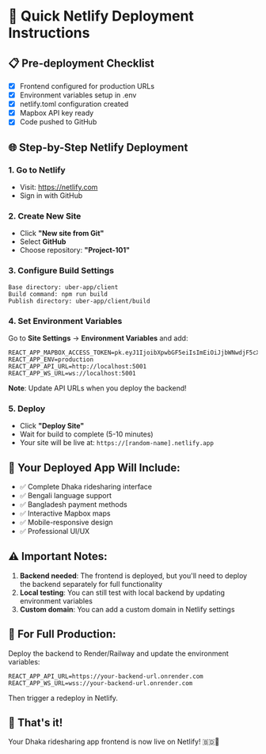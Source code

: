 # 🚀 Quick Netlify Deployment Instructions

## 📋 Pre-deployment Checklist
- [x] Frontend configured for production URLs
- [x] Environment variables setup in .env
- [x] netlify.toml configuration created
- [x] Mapbox API key ready
- [x] Code pushed to GitHub

## 🌐 Step-by-Step Netlify Deployment

### 1. Go to Netlify
- Visit: https://netlify.com
- Sign in with GitHub

### 2. Create New Site
- Click **"New site from Git"**
- Select **GitHub**
- Choose repository: **"Project-101"**

### 3. Configure Build Settings
```
Base directory: uber-app/client
Build command: npm run build
Publish directory: uber-app/client/build
```

### 4. Set Environment Variables
Go to **Site Settings** → **Environment Variables** and add:

```
REACT_APP_MAPBOX_ACCESS_TOKEN=pk.eyJ1IjoibXpwbGF5eiIsImEiOiJjbWNwdjF5cXAwYnBqMmxzYnN4ZTZkOTVtIn0.n_yE9wLiU49DZgSeOv_Ngg
REACT_APP_ENV=production
REACT_APP_API_URL=http://localhost:5001
REACT_APP_WS_URL=ws://localhost:5001
```

**Note**: Update API URLs when you deploy the backend!

### 5. Deploy
- Click **"Deploy Site"**
- Wait for build to complete (5-10 minutes)
- Your site will be live at: `https://[random-name].netlify.app`

## 🎯 Your Deployed App Will Include:
- ✅ Complete Dhaka ridesharing interface
- ✅ Bengali language support
- ✅ Bangladesh payment methods
- ✅ Interactive Mapbox maps
- ✅ Mobile-responsive design
- ✅ Professional UI/UX

## ⚠️ Important Notes:
1. **Backend needed**: The frontend is deployed, but you'll need to deploy the backend separately for full functionality
2. **Local testing**: You can still test with local backend by updating environment variables
3. **Custom domain**: You can add a custom domain in Netlify settings

## 🔧 For Full Production:
Deploy the backend to Render/Railway and update the environment variables:
```
REACT_APP_API_URL=https://your-backend-url.onrender.com
REACT_APP_WS_URL=wss://your-backend-url.onrender.com
```

Then trigger a redeploy in Netlify.

## 🎉 That's it!
Your Dhaka ridesharing app frontend is now live on Netlify! 🇧🇩🚗